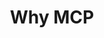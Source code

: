 ---
layout: default
title: Why MCP
nav_order: 2
description: ".."
has_children: false
parent:  DL - MCP With Anthropic
---